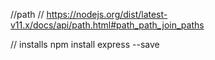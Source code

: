 //path
// https://nodejs.org/dist/latest-v11.x/docs/api/path.html#path_path_join_paths

// installs
npm install express --save
